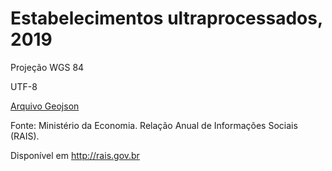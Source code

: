 # Estabelecimentos ultraprocessados, 2019

Projeção WGS 84

UTF-8

[Arquivo Geojson](raw/estabelecimentos_ultraprocessados/estabelecimentos_ultraprocessados.geojson)

Fonte: Ministério da Economia. Relação Anual de Informações Sociais (RAIS).
 
Disponível em http://rais.gov.br


